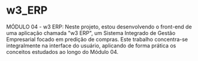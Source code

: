 # w3_ERP
MÓDULO 04 - w3 ERP: Neste projeto, estou desenvolvendo o front-end de uma aplicação chamada "w3 ERP", um Sistema Integrado de Gestão Empresarial focado em predição de compras. Este trabalho concentra-se integralmente na interface do usuário, aplicando de forma prática os conceitos estudados ao longo do Módulo 04.

